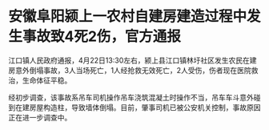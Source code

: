 # 安徽阜阳颍上一农村自建房建造过程中发生事故致4死2伤，官方通报

江口镇人民政府通报，4月22日13:30左右，颍上县江口镇林圩社区发生农民在建房意外倒塌事故，3人当场死亡，1人经抢救无效死亡，2人受伤，伤者现在医院救治，生命体征平稳。

经初步调查，该事故系吊车司机操作吊车浇筑混凝土时操作不当，吊车车斗意外碰到在建房屋构造柱，导致墙体倒塌。目前，肇事司机已被公安机关控制，事故原因正在进一步调查中。

